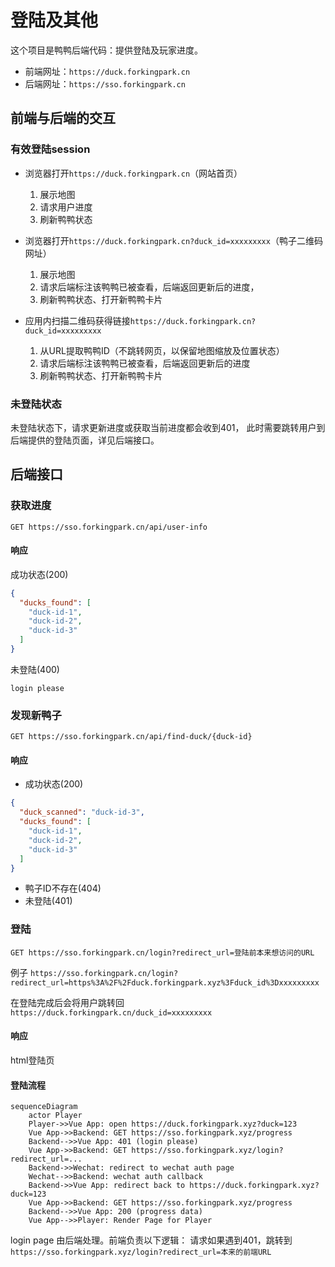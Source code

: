 # 登陆及其他

这个项目是鸭鸭后端代码：提供登陆及玩家进度。

- 前端网址：`https://duck.forkingpark.cn`
- 后端网址：`https://sso.forkingpark.cn`

## 前端与后端的交互

### 有效登陆session

- 浏览器打开`https://duck.forkingpark.cn`（网站首页）
  1. 展示地图
  2. 请求用户进度
  3. 刷新鸭鸭状态

- 浏览器打开`https://duck.forkingpark.cn?duck_id=xxxxxxxxx`（鸭子二维码网址）
  1. 展示地图
  2. 请求后端标注该鸭鸭已被查看，后端返回更新后的进度，
  3. 刷新鸭鸭状态、打开新鸭鸭卡片

- 应用内扫描二维码获得链接`https://duck.forkingpark.cn?duck_id=xxxxxxxxx`
  1. 从URL提取鸭鸭ID（不跳转网页，以保留地图缩放及位置状态）
  2. 请求后端标注该鸭鸭已被查看，后端返回更新后的进度
  3. 刷新鸭鸭状态、打开新鸭鸭卡片

### 未登陆状态

未登陆状态下，请求更新进度或获取当前进度都会收到401，
此时需要跳转用户到后端提供的登陆页面，详见后端接口。

## 后端接口

### 获取进度

```GET https://sso.forkingpark.cn/api/user-info```

#### 响应
成功状态(200)

```json
{
  "ducks_found": [
    "duck-id-1",
    "duck-id-2",
    "duck-id-3"
  ]
}
```

未登陆(400)
```text
login please
```

### 发现新鸭子

```GET https://sso.forkingpark.cn/api/find-duck/{duck-id}```

#### 响应
- 成功状态(200)
```json
{
  "duck_scanned": "duck-id-3",
  "ducks_found": [
    "duck-id-1",
    "duck-id-2",
    "duck-id-3"
  ]
}
```
- 鸭子ID不存在(404)
- 未登陆(401)

### 登陆

```GET https://sso.forkingpark.cn/login?redirect_url=登陆前本来想访问的URL```

例子
```https://sso.forkingpark.cn/login?redirect_url=https%3A%2F%2Fduck.forkingpark.xyz%3Fduck_id%3Dxxxxxxxxx```

在登陆完成后会将用户跳转回`https://duck.forkingpark.cn/duck_id=xxxxxxxxx`

#### 响应
html登陆页

#### 登陆流程

```mermaid
sequenceDiagram
    actor Player
    Player->>Vue App: open https://duck.forkingpark.xyz?duck=123
    Vue App->>Backend: GET https://sso.forkingpark.xyz/progress
    Backend-->>Vue App: 401 (login please)
    Vue App->>Backend: GET https://sso.forkingpark.xyz/login?redirect_url=...
    Backend->>Wechat: redirect to wechat auth page
    Wechat-->>Backend: wechat auth callback
    Backend->>Vue App: redirect back to https://duck.forkingpark.xyz?duck=123
    Vue App->>Backend: GET https://sso.forkingpark.xyz/progress
    Backend-->>Vue App: 200 (progress data)
    Vue App-->>Player: Render Page for Player
```

login page 由后端处理。前端负责以下逻辑：
请求如果遇到401，跳转到`https://sso.forkingpark.xyz/login?redirect_url=本来的前端URL`
